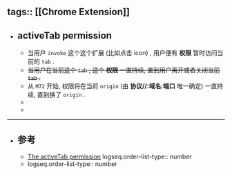 tags:: [[Chrome Extension]]
---

- ## activeTab permission
	- 当用户 `invoke` 这个这个扩展 (比如点击 icon) , 用户便有 **权限** 暂时访问当前的 `tab` .
	- ~~当用户在当前这个 `tab` , 这个 **权限** 一直持续, 直到用户离开或者关闭当前 `tab` .~~
	- 从 `M72` 开始, 权限将在当前 `origin` (由 **协议//:域名:端口** 唯一确定) 一直持续, 直到换了 `origin` .
	-
	-
- ---
- ## 参考
	- [The activeTab permission](https://developer.chrome.com/docs/extensions/mv3/manifest/activeTab/)
	  logseq.order-list-type:: number
	- logseq.order-list-type:: number